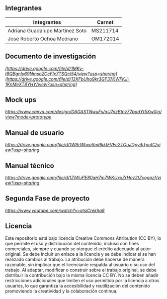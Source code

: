 Integrantes
---
|Integrantes|Carnet|
|-----------|------|
|Adriana Guadalupe Martínez Soto| MS211714|
|José Roberto Ochoa Medrano |OM172014|


Documento de investigación
-
_[https://drive.google.com/file/d/1MKv-t6QBgnly69NmsoZCcFIx7TSQcI54/view?usp=sharing](https://drive.google.com/file/d/13XFbUho9kr3GF37KWFKJ-1KnMeXT8YHY/view?usp=sharing)_

Mock ups
-
_https://www.canva.com/design/DAGASTNwuFs/nU7nzBtnz77badYt5Xw0ig/view?mode=prototype_

Manual de usuario
-
_https://drive.google.com/file/d/1WRrWbxqSmRkktFVFc2TOuJDpyibTpntC/view?usp=sharing_

Manual técnico 
-
_https://drive.google.com/file/d/1ZjWuPE80aH7m7WKUxxZrHqz2tZvogpzf/view?usp=sharing_

Segunda Fase de proyecto
-
_https://www.youtube.com/watch?v=xtsiCrekha8_


## Licencia 
Este repositorio está bajo licencia Creative Commons Attribution (CC BY), lo que permite el uso y distribución del contenido, incluso con fines comerciales, siempre y cuando se otorgue el crédito adecuado al autor original. Se debe incluir un enlace a la licencia y se debe indicar si se han realizado cambios al trabajo. La atribución debe hacerse de manera razonable, sin implicar que el licenciante respalda al usuario o su uso del trabajo. Al adaptar, modificar o construir sobre el trabajo original, se debe distribuir la contribución bajo la misma licencia CC BY. No se deben añadir restricciones adicionales que limiten el uso permitido por la licencia a otros usuarios, lo que garantiza la accesibilidad y reutilización del contenido promoviendo la creatividad y la colaboración continua.
